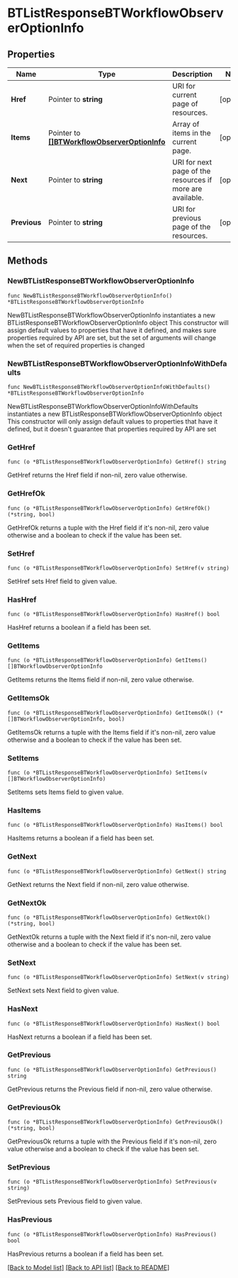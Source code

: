 # BTListResponseBTWorkflowObserverOptionInfo

## Properties

Name | Type | Description | Notes
------------ | ------------- | ------------- | -------------
**Href** | Pointer to **string** | URI for current page of resources. | [optional] 
**Items** | Pointer to [**[]BTWorkflowObserverOptionInfo**](BTWorkflowObserverOptionInfo.md) | Array of items in the current page. | [optional] 
**Next** | Pointer to **string** | URI for next page of the resources if more are available. | [optional] 
**Previous** | Pointer to **string** | URI for previous page of the resources. | [optional] 

## Methods

### NewBTListResponseBTWorkflowObserverOptionInfo

`func NewBTListResponseBTWorkflowObserverOptionInfo() *BTListResponseBTWorkflowObserverOptionInfo`

NewBTListResponseBTWorkflowObserverOptionInfo instantiates a new BTListResponseBTWorkflowObserverOptionInfo object
This constructor will assign default values to properties that have it defined,
and makes sure properties required by API are set, but the set of arguments
will change when the set of required properties is changed

### NewBTListResponseBTWorkflowObserverOptionInfoWithDefaults

`func NewBTListResponseBTWorkflowObserverOptionInfoWithDefaults() *BTListResponseBTWorkflowObserverOptionInfo`

NewBTListResponseBTWorkflowObserverOptionInfoWithDefaults instantiates a new BTListResponseBTWorkflowObserverOptionInfo object
This constructor will only assign default values to properties that have it defined,
but it doesn't guarantee that properties required by API are set

### GetHref

`func (o *BTListResponseBTWorkflowObserverOptionInfo) GetHref() string`

GetHref returns the Href field if non-nil, zero value otherwise.

### GetHrefOk

`func (o *BTListResponseBTWorkflowObserverOptionInfo) GetHrefOk() (*string, bool)`

GetHrefOk returns a tuple with the Href field if it's non-nil, zero value otherwise
and a boolean to check if the value has been set.

### SetHref

`func (o *BTListResponseBTWorkflowObserverOptionInfo) SetHref(v string)`

SetHref sets Href field to given value.

### HasHref

`func (o *BTListResponseBTWorkflowObserverOptionInfo) HasHref() bool`

HasHref returns a boolean if a field has been set.

### GetItems

`func (o *BTListResponseBTWorkflowObserverOptionInfo) GetItems() []BTWorkflowObserverOptionInfo`

GetItems returns the Items field if non-nil, zero value otherwise.

### GetItemsOk

`func (o *BTListResponseBTWorkflowObserverOptionInfo) GetItemsOk() (*[]BTWorkflowObserverOptionInfo, bool)`

GetItemsOk returns a tuple with the Items field if it's non-nil, zero value otherwise
and a boolean to check if the value has been set.

### SetItems

`func (o *BTListResponseBTWorkflowObserverOptionInfo) SetItems(v []BTWorkflowObserverOptionInfo)`

SetItems sets Items field to given value.

### HasItems

`func (o *BTListResponseBTWorkflowObserverOptionInfo) HasItems() bool`

HasItems returns a boolean if a field has been set.

### GetNext

`func (o *BTListResponseBTWorkflowObserverOptionInfo) GetNext() string`

GetNext returns the Next field if non-nil, zero value otherwise.

### GetNextOk

`func (o *BTListResponseBTWorkflowObserverOptionInfo) GetNextOk() (*string, bool)`

GetNextOk returns a tuple with the Next field if it's non-nil, zero value otherwise
and a boolean to check if the value has been set.

### SetNext

`func (o *BTListResponseBTWorkflowObserverOptionInfo) SetNext(v string)`

SetNext sets Next field to given value.

### HasNext

`func (o *BTListResponseBTWorkflowObserverOptionInfo) HasNext() bool`

HasNext returns a boolean if a field has been set.

### GetPrevious

`func (o *BTListResponseBTWorkflowObserverOptionInfo) GetPrevious() string`

GetPrevious returns the Previous field if non-nil, zero value otherwise.

### GetPreviousOk

`func (o *BTListResponseBTWorkflowObserverOptionInfo) GetPreviousOk() (*string, bool)`

GetPreviousOk returns a tuple with the Previous field if it's non-nil, zero value otherwise
and a boolean to check if the value has been set.

### SetPrevious

`func (o *BTListResponseBTWorkflowObserverOptionInfo) SetPrevious(v string)`

SetPrevious sets Previous field to given value.

### HasPrevious

`func (o *BTListResponseBTWorkflowObserverOptionInfo) HasPrevious() bool`

HasPrevious returns a boolean if a field has been set.


[[Back to Model list]](../README.md#documentation-for-models) [[Back to API list]](../README.md#documentation-for-api-endpoints) [[Back to README]](../README.md)


